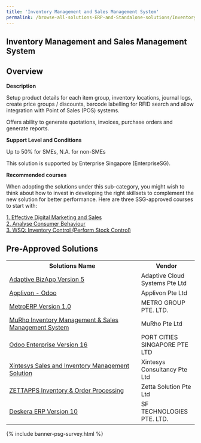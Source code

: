 ```yaml
---
title: 'Inventory Management and Sales Management System'
permalink: /browse-all-solutions-ERP-and-Standalone-solutions/Inventory-Mgmt-and-Sales-Mgmt-System
---
```


## Inventory Management and Sales Management System
## Overview

**Description**

Setup product details for each item group, inventory locations, journal logs, create price groups / discounts, barcode labelling for RFID search and allow integration with Point of Sales (POS) systems. 

Offers ability to generate quotations, invoices, purchase orders and generate reports.

**Support Level and Conditions**

Up to 50% for SMEs, N.A. for non-SMEs

This solution is supported by Enterprise Singapore (EnterpriseSG).

**Recommended courses**

When adopting the solutions under this sub-category, you might wish to think about how to invest in developing the right skillsets to complement the new solution for better performance. Here are three SSG-approved courses to start with:

<a href='https://sfec.enterprisejobskills.gov.sg/Course_Internet/CourseDetail.aspx?CoursesReferenceNumber=TGS-2020501649'  target='_blank' rel='noopener'>1. Effective Digital Marketing and Sales</a><br>
<a href='https://sfec.enterprisejobskills.gov.sg/Course_Internet/CourseDetail.aspx?CoursesReferenceNumber=TGS-2013500384'  target='_blank' rel='noopener'>2. Analyse Consumer Behaviour</a><br>
<a href='https://sfec.enterprisejobskills.gov.sg/Course_Internet/CourseDetail.aspx?CoursesReferenceNumber=TGS-2020505675'  target='_blank' rel='noopener'>3. WSQ: Inventory Control (Perform Stock Control)</a><br>

## Pre-Approved Solutions

<table>
<tr>
<th style='width: auto;'><b>Solutions Name</b></th>
<th style='width: 30%;'><b>Vendor</b></th>
</tr>
<tr>
<td><a href='/productivity-solutions-grant/solutionrepo/solution69' target='_blank'>Adaptive BizApp Version 5</a><br></td>
<td>Adaptive Cloud Systems Pte Ltd</td>
</tr>
<tr>
<td><a href='/productivity-solutions-grant/solutionrepo/solution135' target='_blank'>Applivon - Odoo</a><br></td>
<td>Applivon Pte Ltd</td>
</tr>
<tr>
<td><a href='/productivity-solutions-grant/solutionrepo/solution624' target='_blank'>MetroERP Version 1.0</a><br></td>
<td>METRO GROUP PTE. LTD.</td>
</tr>
<tr>
<td><a href='/productivity-solutions-grant/solutionrepo/solution637' target='_blank'>MuRho Inventory Management & Sales Management System</a><br></td>
<td>MuRho Pte Ltd </td>
</tr>
<tr>
<td><a href='/productivity-solutions-grant/solutionrepo/solution747' target='_blank'>Odoo Enterprise Version 16</a><br></td>
<td>PORT CITIES SINGAPORE PTE LTD</td>
</tr>
<tr>
<td><a href='/productivity-solutions-grant/solutionrepo/solution1041' target='_blank'>Xintesys Sales and Inventory Management Solution</a><br></td>
<td>Xintesys Consultancy Pte Ltd</td>
</tr>
<tr>
<td><a href='/productivity-solutions-grant/solutionrepo/solution1065' target='_blank'>ZETTAPPS Inventory & Order Processing</a><br></td>
<td>Zetta Solution Pte Ltd</td>
</tr>
<tr>
<td><a href='/productivity-solutions-grant/solutionrepo/solution1242' target='_blank'>Deskera ERP Version 10</a><br></td>
<td>SF TECHNOLOGIES PTE. LTD.</td>
</tr>
</table>

{% include banner-psg-survey.html %}
